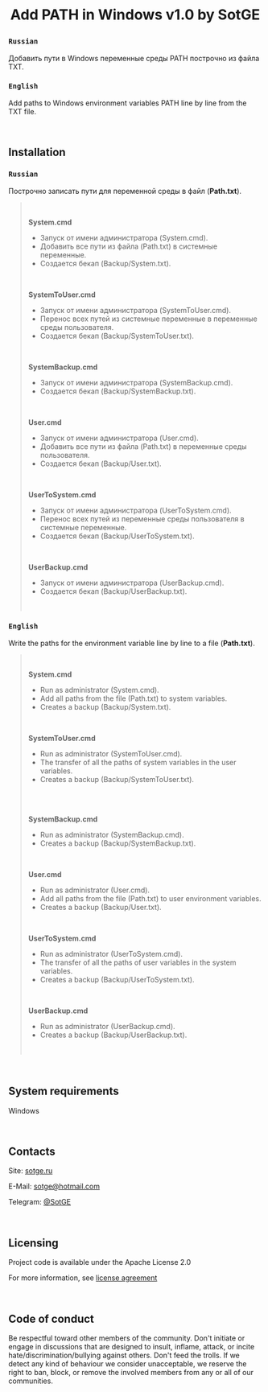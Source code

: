 
# <p align="center">Add PATH in Windows v1.0 by SotGE</p>

### `Russian`
Добавить пути в Windows переменные среды PATH построчно из файла TXT.

### `English`
Add paths to Windows environment variables PATH line by line from the TXT file.

<br/>

## Installation

### `Russian`

Построчно записать пути для переменной среды в файл (**Path.txt**).

> <br/>
>
> **System.cmd**
>
> * Запуск от имени администратора (System.cmd).
> * Добавить все пути из файла (Path.txt) в системные переменные.
> * Создается бекап (Backup/System.txt).
>
> <br/>
>
> **SystemToUser.cmd**
>
> * Запуск от имени администратора (SystemToUser.cmd).
> * Перенос всех путей из системные переменные в переменные среды пользователя.
> * Создается бекап (Backup/SystemToUser.txt).
>
> <br/>
>
> **SystemBackup.cmd**
>
> * Запуск от имени администратора (SystemBackup.cmd).
> * Создается бекап (Backup/SystemBackup.txt).
>
> <br/>
>
> **User.cmd**
>
> * Запуск от имени администратора (User.cmd).
> * Добавить все пути из файла (Path.txt) в переменные среды пользователя.
> * Создается бекап (Backup/User.txt).
>
> <br/>
>
> **UserToSystem.cmd**
>
> * Запуск от имени администратора (UserToSystem.cmd).
> * Перенос всех путей из переменные среды пользователя в системные переменные.
> * Создается бекап (Backup/UserToSystem.txt).
>
> <br/>
>
> **UserBackup.cmd**
>
> * Запуск от имени администратора (UserBackup.cmd).
> * Создается бекап (Backup/UserBackup.txt).
>
> <br/>

### `English`

Write the paths for the environment variable line by line to a file (**Path.txt**).

> <br/>
>
> **System.cmd**
>
> * Run as administrator (System.cmd).
> * Add all paths from the file (Path.txt) to system variables.
> * Creates a backup (Backup/System.txt).
>
> <br/>
>
> **SystemToUser.cmd**
>
> * Run as administrator (SystemToUser.cmd).
> * The transfer of all the paths of system variables in the user variables.
> * Creates a backup (Backup/SystemToUser.txt).
>
> <br/>
>
> <br/>
>
> **SystemBackup.cmd**
>
> * Run as administrator (SystemBackup.cmd).
> * Creates a backup (Backup/SystemBackup.txt).
>
> <br/>
>
> **User.cmd**
>
> * Run as administrator (User.cmd).
> * Add all paths from the file (Path.txt) to user environment variables.
> * Creates a backup (Backup/User.txt).
>
> <br/>
>
> **UserToSystem.cmd**
>
> * Run as administrator (UserToSystem.cmd).
> * The transfer of all the paths of user variables in the system variables.
> * Creates a backup (Backup/UserToSystem.txt).
>
> <br/>
>
> **UserBackup.cmd**
>
> * Run as administrator (UserBackup.cmd).
> * Creates a backup (Backup/UserBackup.txt).
>
> <br/>

<br/>

## System requirements

Windows

<br/>

## Contacts

Site: [sotge.ru](https://sotge.ru  "SotGE")

E-Mail: <sotge@hotmail.com>

Telegram: [@SotGE](https://t.me/sotge)

<br/>

## Licensing

Project code is available under the Apache License 2.0

For more information, see [license agreement](LICENSE)

<br/>

## Code of conduct

Be respectful toward other members of the community. Don't initiate or engage in discussions that are designed to insult, inflame, attack, or incite hate/discrimination/bullying against others. Don't feed the trolls. If we detect any kind of behaviour we consider unacceptable, we reserve the right to ban, block, or remove the involved members from any or all of our communities.

